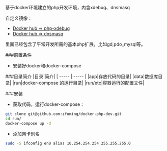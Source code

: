 基于docker环境建立的php开发环境，内含xdebug、dnsmasq

自定义镜像：

* [Docker hub => php-xdebug](https://hub.docker.com/r/zfming/php-xdebug/)
* [Docker hub => dnsmasq](https://hub.docker.com/r/zfming/dnsmasq/)

里面已经包含了平常开发所需的基本php扩展，比如gd,pdo_mysql等。

###前置条件
* 安装好docker和docker-compose

###目录简介
|目录|简介|
| ----- | ----- |
|app|存放代码的目录|
|data|数据库目录|
|run|docker-compose 的运行目录|
|run/etc|容器运行的配置文件|

		
###安装

* 获取代码，运行docker-compose：

```bash
git clone git@github.com:zfuming/docker-php-dev.git
cd run/
docker-compose up -d
```

* 添加网卡别名

```bash
sudo -S ifconfig en0 alias 10.254.254.254 255.255.255.0
```
